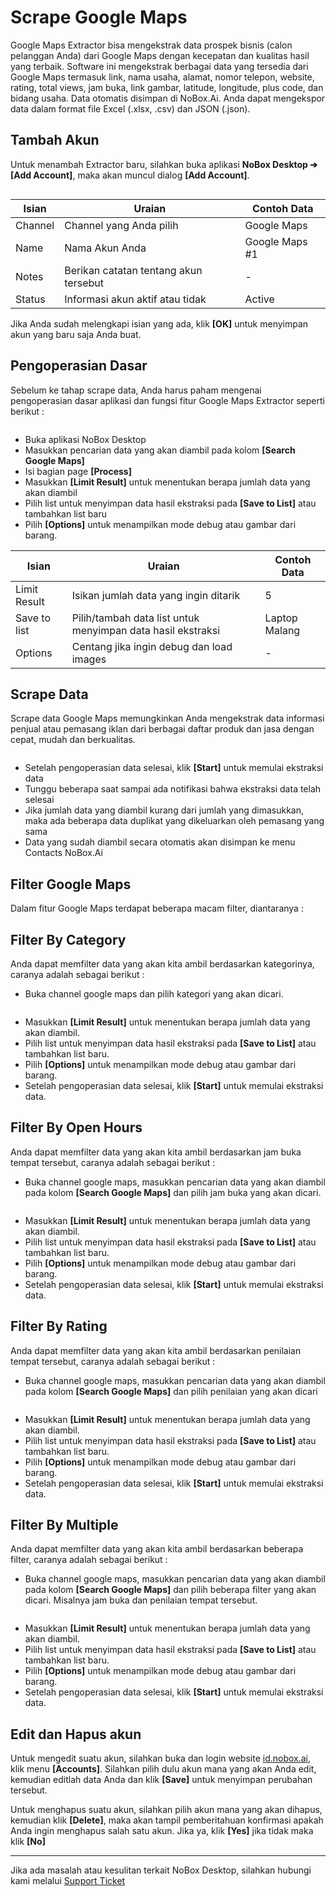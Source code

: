 # <i class="fa-regular fa-map-marked"></i> Scrape Google Maps

Google Maps Extractor bisa mengekstrak data prospek bisnis (calon pelanggan Anda) dari Google Maps dengan kecepatan dan kualitas hasil yang terbaik. Software ini mengekstrak berbagai data yang tersedia dari Google Maps termasuk link, nama usaha, alamat, nomor telepon, website, rating, total views, jam buka, link gambar, latitude, longitude, plus code, dan bidang usaha. Data otomatis disimpan di NoBox.Ai. Anda dapat mengekspor data dalam format file Excel (.xlsx, .csv) dan JSON (.json).

## **Tambah Akun**

Untuk menambah Extractor baru, silahkan buka aplikasi **NoBox Desktop ➔ \[Add Account]**, maka akan muncul dialog **\[Add Account]**.

<figure><img src="../../.gitbook/assets/New Account Extractor.png" alt=""><figcaption></figcaption></figure>

| Isian   | Uraian                                 | Contoh Data    |
| ------- | -------------------------------------- | -------------- |
| Channel | Channel yang Anda pilih                | Google Maps    |
| Name    | Nama Akun Anda                         | Google Maps #1 |
| Notes   | Berikan catatan tentang akun tersebut  | -              |
| Status  | Informasi akun aktif atau tidak        | Active         |

Jika Anda sudah melengkapi isian yang ada, klik **\[OK]** untuk menyimpan akun yang baru saja Anda buat.

## **Pengoperasian Dasar**

Sebelum ke tahap scrape data, Anda harus paham mengenai pengoperasian dasar aplikasi dan fungsi fitur Google Maps Extractor seperti berikut :

<figure><img src="../../.gitbook/assets/Dasar.png" alt=""><figcaption></figcaption></figure>

* Buka aplikasi NoBox Desktop
* Masukkan pencarian data yang akan diambil pada kolom **\[Search Google Maps]**
* Isi bagian page **\[Process]**
* Masukkan **\[Limit Result]** untuk menentukan berapa jumlah data yang akan diambil
* Pilih list untuk menyimpan data hasil ekstraksi pada **\[Save to List]** atau tambahkan list baru
* Pilih **\[Options]** untuk  menampilkan mode debug atau gambar dari barang.&#x20;

| Isian        | Uraian                                                      | Contoh Data   |
| ------------ | ----------------------------------------------------------- | ------------- |
| Limit Result | Isikan jumlah data yang ingin ditarik                       | 5             |
| Save to list | Pilih/tambah data list untuk menyimpan data hasil ekstraksi | Laptop Malang |
| Options      | Centang jika ingin debug dan load images                    | -             |

## **Scrape Data**

Scrape data Google Maps memungkinkan Anda mengekstrak data informasi penjual atau pemasang iklan dari berbagai daftar produk dan jasa dengan cepat, mudah dan berkualitas.

<figure><img src="../../.gitbook/assets/Scrape data.png" alt=""><figcaption></figcaption></figure>

* Setelah pengoperasian data selesai, klik **\[Start]** untuk memulai ekstraksi data
* Tunggu beberapa saat sampai ada notifikasi bahwa ekstraksi data telah selesai
* Jika jumlah data yang diambil kurang dari jumlah yang dimasukkan, maka ada beberapa data duplikat yang dikeluarkan oleh pemasang yang sama
* Data yang sudah diambil secara otomatis akan disimpan ke menu Contacts NoBox.Ai

## **Filter Google Maps**

Dalam fitur Google Maps terdapat beberapa macam filter, diantaranya :

## **Filter By Category**

Anda dapat memfilter data yang akan kita ambil berdasarkan kategorinya, caranya adalah sebagai berikut :

* Buka channel google maps dan pilih kategori yang akan dicari.

<figure><img src="../../.gitbook/assets/Filter category.png" alt=""><figcaption></figcaption></figure>

* Masukkan **\[Limit Result]** untuk menentukan berapa jumlah data yang akan diambil.
* Pilih list untuk menyimpan data hasil ekstraksi pada **\[Save to List]** atau tambahkan list baru.
* Pilih **\[Options]** untuk menampilkan mode debug atau gambar dari barang.
* Setelah pengoperasian data selesai, klik **\[Start]** untuk memulai ekstraksi data.

## **Filter By Open Hours**

Anda dapat memfilter data yang akan kita ambil berdasarkan jam buka tempat tersebut, caranya adalah sebagai berikut :

* Buka channel google maps, masukkan pencarian data yang akan diambil pada kolom **\[Search Google Maps]** dan pilih jam buka yang akan dicari.

<figure><img src="../../.gitbook/assets/Filter open.png" alt=""><figcaption></figcaption></figure>

* Masukkan **\[Limit Result]** untuk menentukan berapa jumlah data yang akan diambil.
* Pilih list untuk menyimpan data hasil ekstraksi pada **\[Save to List]** atau tambahkan list baru.
* Pilih **\[Options]** untuk menampilkan mode debug atau gambar dari barang.
* Setelah pengoperasian data selesai, klik **\[Start]** untuk memulai ekstraksi data.

## **Filter By Rating**

Anda dapat memfilter data yang akan kita ambil berdasarkan penilaian tempat tersebut, caranya adalah sebagai berikut :

* Buka channel google maps, masukkan pencarian data yang akan diambil pada kolom **\[Search Google Maps]** dan pilih penilaian yang akan dicari

<figure><img src="../../.gitbook/assets/Filter rating.png" alt=""><figcaption></figcaption></figure>

* Masukkan **\[Limit Result]** untuk menentukan berapa jumlah data yang akan diambil.
* Pilih list untuk menyimpan data hasil ekstraksi pada **\[Save to List]** atau tambahkan list baru.
* Pilih **\[Options]** untuk menampilkan mode debug atau gambar dari barang.
* Setelah pengoperasian data selesai, klik **\[Start]** untuk memulai ekstraksi data.

## **Filter By Multiple**

Anda dapat memfilter data yang akan kita ambil berdasarkan beberapa filter, caranya adalah sebagai berikut :

* Buka channel google maps, masukkan pencarian data yang akan diambil pada kolom **\[Search Google Maps]** dan pilih beberapa filter yang akan dicari. Misalnya jam buka dan penilaian tempat tersebut.

<figure><img src="../../.gitbook/assets/Filter multiple.png" alt=""><figcaption></figcaption></figure>

* Masukkan **\[Limit Result]** untuk menentukan berapa jumlah data yang akan diambil.
* Pilih list untuk menyimpan data hasil ekstraksi pada **\[Save to List]** atau tambahkan list baru.
* Pilih **\[Options]** untuk menampilkan mode debug atau gambar dari barang.
* Setelah pengoperasian data selesai, klik **\[Start]** untuk memulai ekstraksi data.

## **Edit dan Hapus akun**

Untuk mengedit suatu akun, silahkan buka dan login website [id.nobox.ai](https://id.nobox.ai/),  klik menu **\[Accounts]**. Silahkan pilih dulu akun mana yang akan Anda edit, kemudian editlah data Anda dan klik **\[Save]** untuk menyimpan perubahan tersebut.

Untuk menghapus suatu akun, silahkan pilih akun mana yang akan dihapus, kemudian klik **\[Delete]**, maka akan tampil pemberitahuan konfirmasi apakah Anda ingin menghapus salah satu akun. Jika ya, klik **\[Yes]** jika tidak maka klik **\[No]**

***

Jika ada masalah atau kesulitan terkait NoBox Desktop, silahkan hubungi kami melalui [Support Ticket](https://crm.mynobox.com/clients/tickets)
